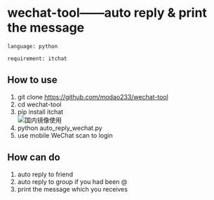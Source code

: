 # wechat-tool——auto reply & print the message

```
language: python

requirement: itchat

```

## How to use

1. git clone https://github.com/modao233/wechat-tool
2. cd wechat-tool
3. pip install itchat	
  ![国内镜像使用](https://www.jianshu.com/p/9f9811ffa0d8)
4. python auto\_reply\_wechat.py
5. use mobile WeChat scan to login

## How can do

1. auto reply to friend
2. auto reply to group if you had been @
3. print the message which you receives

